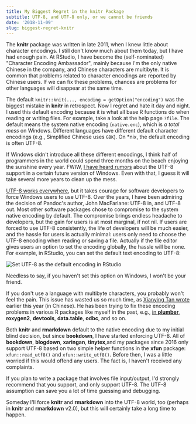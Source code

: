 ```yaml
---
title: My Biggest Regret in the knitr Package
subtitle: UTF-8, and UTF-8 only, or we cannot be friends
date: '2018-11-09'
slug: biggest-regret-knitr
---
```


The **knitr** package was written in late 2011, when I knew little about character encodings. I still don't know much about them today, but I have had enough pain. At RStudio, I have become the (self-nominated) "Character Encoding Ambassador", mainly because I'm the only native Chinese in the company, and Chinese characters are multibyte. It is common that problems related to character encodings are reported by Chinese users. If we can fix these problems, chances are problems for other languages will disappear at the same time.

The default `knitr::knit(..., encoding = getOption("encoding")` was the biggest mistake in **knitr** in retrospect. Now I regret and hate it day and night. I used this default encoding because it is what all base R functions do when reading or writing files. For example, take a look at the help page `?file`. The default means the system native encoding (`native.enc`), which is _a total mess_ on Windows. Different languages have different default character encodings (e.g., Simplified Chinese uses `GBK`). On *nix, the default encoding is often UTF-8.

If Windows didn't introduce all these different encodings, I think half of programmers in the world could spend three months on the beach enjoying the sunshine every year. FWIW, [I have heard rumors](https://twitter.com/matarillo/status/931050504779526145) about the UTF-8 support in a certain future version of Windows. Even with that, I guess it will take several more years to clean up the mess.

[UTF-8 works everywhere](http://utf8everywhere.org), but it takes courage for software developers to force Windows users to use UTF-8. Over the years, I have been admiring the decision of Pandoc's author, John MacFarlane: UTF-8 in, and UTF-8 out. Most other software packages chose to compromise to the system native encoding by default. The compromise brings endless headache to developers, but the gain for users is at most marginal, if not nil. If users are forced to use UTF-8 consistently, the life of developers will be much easier, and the hassle for users is actually minimal: users only need to choose the UTF-8 encoding when reading or saving a file. Actually if the file editor gives users an option to set the encoding globally, the hassle will be none. For example, in RStudio, you can set the default text encoding to UTF-8:

![Set UTF-8 as the default encoding in RStudio](https://user-images.githubusercontent.com/163582/48278362-e3f79d00-e412-11e8-8d53-be409861928f.png)

Needless to say, if you haven't set this option on Windows, I won't be your friend.

If you don't use a language with multibyte characters, you probably won't feel the pain. This issue has wasted us so much time, as [Xianying Tan wrote](https://shrektan.com/post/2018/05/07/cant-bear-with-encoding-any-longer/) earlier this year (in Chinese). He has been trying to fix these encoding problems in various R packages like myself in the past, e.g., [in **plumber**](https://github.com/trestletech/plumber/pull/312), **roxygen2**, **devtools**, **data.table**, **odbc**, and so on.

Both **knitr** and **rmarkdown** default to the native encoding due to my initial blind decision, but since **bookdown**, I have started enforcing UTF-8. All of **bookdown**, **blogdown**, **xaringan**, **tinytex**,and my packages since 2016 only support UTF-8 based on two simple helper functions in the **xfun** package: `xfun::read_utf8()` and `xfun::write_utf8()`. Before then, I was a little worried if this would offend any users. The fact is, I haven't received any complaints.

If you plan to write a package that involves file input/output, I'd strongly recommend that you support, and only support UTF-8. The UTF-8 assumption can save you a lot of time guessing and debugging.

Someday I'll force **knitr** and **rmarkdown** into the UTF-8 world, too (perhaps in **knitr** and **rmarkdown** v2.0), but this will certainly take a long time to happen.
